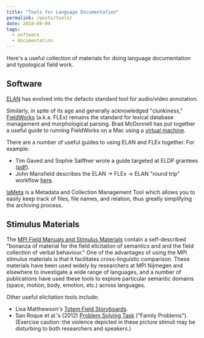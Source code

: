 ```yaml
---
title: "Tools for Language Documentation"
permalink: /posts/tools/
date: 2018-09-09
tags:
  - software
  - documentation
---
```


Here's a useful collection of materials for doing language documentation and typological field work. 

Software
----
[ELAN](https://archive.mpi.nl/tla/elan) has evolved into the defacto standard tool for audio/video annotation. 

Similarly, in spite of its age and generally acknowledged "clunkiness," [FieldWorks](https://software.sil.org/fieldworks/) (a.k.a. FLEx) remains the standard for lexical database management and morphological parsing. Brad McDonnell has put together a useful guide to running FieldWorks on a Mac using a [virtual machine](https://mcdonn.github.io/2020-710/2020-710-syllabus/2020-710-syllabus.html#instructions_for_downloading_flex_on_virtual_machine).

There are a number of useful guides to using ELAN and FLEx together. For example:

* Tim Gaved  and Sophie Salffner wrote a guide targeted at ELDP grantees ([pdf](https://www.soas.ac.uk/elar/helpsheets/file122785.pdf)).
* John Mansfield describes the ELAN -> FLEx -> ELAN "round trip" workflow [here](https://hughp.gitbooks.io/the-flex-anti-manual/content/chapter8.html).


[laMeta](http://lameta.org) is a Metadata and Collection Management Tool which allows you to easily keep track of files, file names, and relation, thus greatly simplifying the archiving process.

Stimulus Materials
---

The [MPI Field Manuals and Stimulus Materials](http://fieldmanuals.mpi.nl/) contain a self-described "bonanza of material for the field elicitation of semantics and and the field collection of verbal behaviour." One of the advantages of using the MPI stimulus materials is that it facilitates cross-linguistic comparison. These materials have been used widely by researchers at  MPI Nijmegen and elsewhere to investigate a wide range of languages, and a number of publications have used these tools to explore particular semantic domains (space, motion, body, emotion, etc.) across languages.

Other useful elicitation tools include:

* Lisa Matthewson's [Totem Field Storyboards](http://www.totemfieldstoryboards.org). 
* San Roque et al.'s (2012) [Problem Solving Task](http://hdl.handle.net/10125/4504) ("Family Problems"). (Exercise caution:  the violence depicted in these picture stimuli may be disturbing to both researchers and speakers.) 

